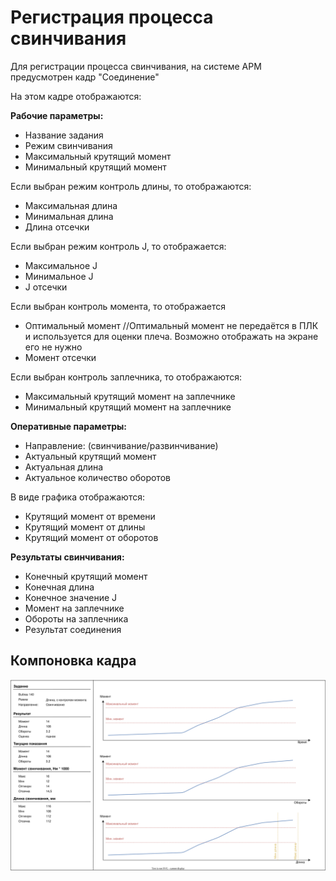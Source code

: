 # Регистрация процесса свинчивания

Для регистрации процесса свинчивания, на системе АРМ предусмотрен кадр "Соединение"

На этом кадре отображаются:

**Рабочие параметры:**

- Название задания
- Режим свинчивания
- Максимальный крутящий момент
- Минимальный крутящий момент

Если выбран режим контроль длины, то отображаются:

- Максимальная длина
- Минимальная длина
- Длина отсечки

Если выбран режим контроль J, то отображается:

- Максимальное J
- Минимальное J
- J отсечки

Если выбран контроль момента, то отображается

- Оптимальный момент //Оптимальный момент не передаётся в ПЛК и используется для оценки плеча. Возможно отображать на экране его не нужно
- Момент отсечки

Если выбран контроль заплечника, то отображаются:

- Максимальный крутящий момент на заплечнике
- Минимальный крутящий момент на заплечнике


**Оперативные параметры:**
- Направление: (свинчивание/развинчивание)
- Актуальный крутящий момент
- Актуальная длина
- Актуальное количество оборотов

В виде графика отображаются:

- Крутящий момент от времени
- Крутящий момент от длины
- Крутящий момент от оборотов

**Результаты свинчивания:**

- Конечный крутящий момент
- Конечная длина
- Конечное значение J
- Момент на заплечнике
- Обороты на заплечника
- Результат соединения

## Компоновка кадра

![](Компоновка%20кадра.drawio.svg)